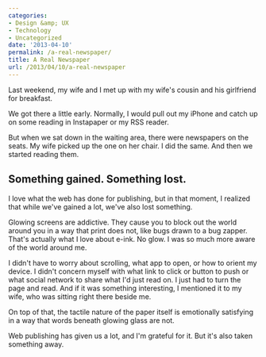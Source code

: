 ```yaml
---
categories:
- Design &amp; UX
- Technology
- Uncategorized
date: '2013-04-10'
permalink: /a-real-newspaper/
title: A Real Newspaper
url: /2013/04/10/a-real-newspaper
---
```


Last weekend, my wife and I met up with my wife's cousin and his girlfriend for breakfast.

We got there a little early. Normally, I would pull out my iPhone and catch up on some reading in Instapaper or my RSS reader.

But when we sat down in the waiting area, there were newspapers on the seats. My wife picked up the one on her chair. I did the same. And then we started reading them.
<!--more-->
<h2>Something gained. Something lost.</h2>

I love what the web has done for publishing, but in that moment, I realized that while we've gained a lot, we've also lost something.

Glowing screens are addictive. They cause you to block out the world around you in a way that print does not, like bugs drawn to a bug zapper. That's actually what I love about e-ink. No glow. I was so much more aware of the world around me.

I didn't have to worry about scrolling, what app to open, or how to orient my device. I didn't concern myself with what link to click or button to push or what social network to share what I'd just read on. I just had to turn the page and read. And if it was something interesting, I mentioned it to my wife, who was sitting right there beside me.

On top of that, the tactile nature of the paper itself is emotionally satisfying in a way that words beneath glowing glass are not.

Web publishing has given us a lot, and I'm grateful for it. But it's also taken something away.